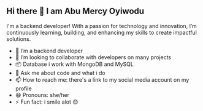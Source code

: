 ## Hi there 👋 I am Abu Mercy Oyiwodu

I'm a backend developer! With a passion for technology and innovation, I’m continuously learning, building, and enhancing my skills to create impactful solutions.

- 🌱 I’m a backend developer 
- 👯 I’m looking to collaborate with developers on many projects
- 📦 Database i work with MongoDB and MySQL
- 💬 Ask me about code and what i do
- 📫 How to reach me: there's a link to my social media account on my profile 
- 😄 Pronouns: she/her
- ⚡ Fun fact: i smile alot 😊

